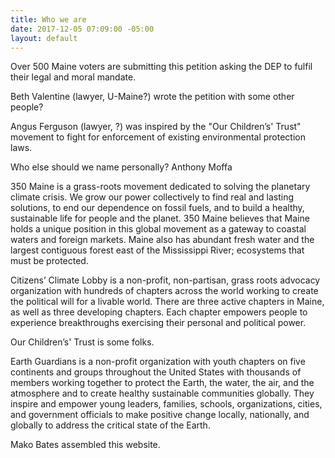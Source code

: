 ```yaml
---
title: Who we are
date: 2017-12-05 07:09:00 -05:00
layout: default
---
```


Over 500 Maine voters are submitting this petition asking the DEP to fulfil their legal and moral mandate.

Beth Valentine (lawyer, U-Maine?) wrote the petition with some other people?

Angus Ferguson (lawyer, ?) was inspired by the "Our Children’s' Trust" movement to fight for enforcement of existing environmental protection laws.

Who else should we name personally? Anthony Moffa

350 Maine is a grass-roots movement dedicated to solving the planetary climate crisis. We grow our power collectively to find real and lasting solutions, to end our dependence on fossil fuels, and to build a healthy, sustainable life for people and the planet. 350 Maine believes that Maine holds a unique position in this global movement as a gateway to coastal waters and foreign markets. Maine also has abundant fresh water and the largest contiguous forest east of the Mississippi River; ecosystems that must be protected.

Citizens’ Climate Lobby is a non-profit, non-partisan, grass roots advocacy organization with hundreds of chapters across the world working to create the political will for a livable world. There are three active chapters in Maine, as well as three developing chapters. Each chapter empowers people to experience breakthroughs exercising their personal and political power.

Our Children’s' Trust is some folks.

Earth Guardians is a non-profit organization with youth chapters on five continents and groups throughout the United States with thousands of members working together to protect the Earth, the water, the air, and the atmosphere and to create healthy sustainable communities globally. They inspire and empower young leaders, families, schools, organizations, cities, and government officials to make positive change locally, nationally, and globally to address the critical state of the Earth.

Mako Bates assembled this website.